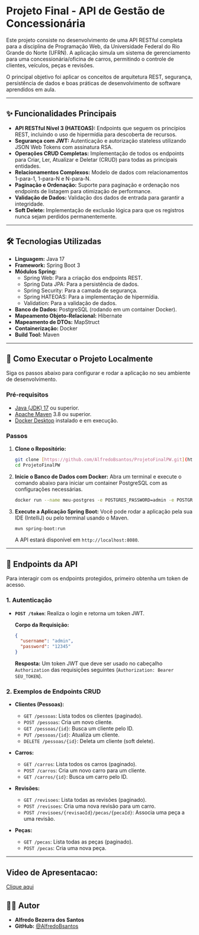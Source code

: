 # Projeto Final - API de Gestão de Concessionária

Este projeto consiste no desenvolvimento de uma API RESTful completa para a disciplina de Programação Web, da Universidade Federal do Rio Grande do Norte (UFRN). A aplicação simula um sistema de gerenciamento para uma concessionária/oficina de carros, permitindo o controle de clientes, veículos, peças e revisões.

O principal objetivo foi aplicar os conceitos de arquitetura REST, segurança, persistência de dados e boas práticas de desenvolvimento de software aprendidos em aula.

---

## ✨ Funcionalidades Principais

* **API RESTful Nível 3 (HATEOAS):** Endpoints que seguem os princípios REST, incluindo o uso de hipermídia para descoberta de recursos.
* **Segurança com JWT:** Autenticação e autorização stateless utilizando JSON Web Tokens com assinatura RSA.
* **Operações CRUD Completas:** Implementação de todos os endpoints para Criar, Ler, Atualizar e Deletar (CRUD) para todas as principais entidades.
* **Relacionamentos Complexos:** Modelo de dados com relacionamentos 1-para-1, 1-para-N e N-para-N.
* **Paginação e Ordenação:** Suporte para paginação e ordenação nos endpoints de listagem para otimização de performance.
* **Validação de Dados:** Validação dos dados de entrada para garantir a integridade.
* **Soft Delete:** Implementação de exclusão lógica para que os registros nunca sejam perdidos permanentemente.

---

## 🛠️ Tecnologias Utilizadas

* **Linguagem:** Java 17
* **Framework:** Spring Boot 3
* **Módulos Spring:**
    * Spring Web: Para a criação dos endpoints REST.
    * Spring Data JPA: Para a persistência de dados.
    * Spring Security: Para a camada de segurança.
    * Spring HATEOAS: Para a implementação de hipermídia.
    * Validation: Para a validação de dados.
* **Banco de Dados:** PostgreSQL (rodando em um container Docker).
* **Mapeamento Objeto-Relacional:** Hibernate
* **Mapeamento de DTOs:** MapStruct
* **Containerização:** Docker
* **Build Tool:** Maven

---

## 🚀 Como Executar o Projeto Localmente

Siga os passos abaixo para configurar e rodar a aplicação no seu ambiente de desenvolvimento.

### Pré-requisitos

* [Java (JDK) 17](https://www.oracle.com/java/technologies/downloads/#java17) ou superior.
* [Apache Maven](https://maven.apache.org/download.cgi) 3.8 ou superior.
* [Docker Desktop](https://www.docker.com/products/docker-desktop/) instalado e em execução.

### Passos

1.  **Clone o Repositório:**
    ```bash
    git clone [https://github.com/AlfredoBsantos/ProjetoFinalPW.git](https://github.com/AlfredoBsantos/ProjetoFinalPW.git)
    cd ProjetoFinalPW
    ```

2.  **Inicie o Banco de Dados com Docker:**
    Abra um terminal e execute o comando abaixo para iniciar um container PostgreSQL com as configurações necessárias.
    ```bash
    docker run --name meu-postgres -e POSTGRES_PASSWORD=admin -e POSTGRES_DB=gestaovendas -p 5432:5432 -d postgres
    ```

3.  **Execute a Aplicação Spring Boot:**
    Você pode rodar a aplicação pela sua IDE (IntelliJ) ou pelo terminal usando o Maven.
    ```bash
    mvn spring-boot:run
    ```
    A API estará disponível em `http://localhost:8080`.

---

## 🔑 Endpoints da API

Para interagir com os endpoints protegidos, primeiro obtenha um token de acesso.

### 1. Autenticação

* **`POST /token`**: Realiza o login e retorna um token JWT.

    **Corpo da Requisição:**
    ```json
    {
      "username": "admin",
      "password": "12345"
    }
    ```
    **Resposta:** Um token JWT que deve ser usado no cabeçalho `Authorization` das requisições seguintes (`Authorization: Bearer SEU_TOKEN`).

### 2. Exemplos de Endpoints CRUD

* **Clientes (Pessoas):**
    * `GET /pessoas`: Lista todos os clientes (paginado).
    * `POST /pessoas`: Cria um novo cliente.
    * `GET /pessoas/{id}`: Busca um cliente pelo ID.
    * `PUT /pessoas/{id}`: Atualiza um cliente.
    * `DELETE /pessoas/{id}`: Deleta um cliente (soft delete).

* **Carros:**
    * `GET /carros`: Lista todos os carros (paginado).
    * `POST /carros`: Cria um novo carro para um cliente.
    * `GET /carros/{id}`: Busca um carro pelo ID.

* **Revisões:**
    * `GET /revisoes`: Lista todas as revisões (paginado).
    * `POST /revisoes`: Cria uma nova revisão para um carro.
    * `POST /revisoes/{revisaoId}/pecas/{pecaId}`: Associa uma peça a uma revisão.

* **Peças:**
    * `GET /pecas`: Lista todas as peças (paginado).
    * `POST /pecas`: Cria uma nova peça.

---

## Video de Apresentacao:
[Clique aqui]()

## 👨‍💻 Autor

* **Alfredo Bezerra dos Santos**
* **GitHub:** [@AlfredoBsantos](https://github.com/AlfredoBsantos)

